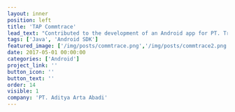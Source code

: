 ```yaml
---
layout: inner
position: left
title: 'TAP Commtrace'
lead_text: "Contributed to the development of an Android app for PT. Triputra Agro Persada, aimed at improving supply chain traceability in the agricultural sector."
tags: ['Java', 'Android SDK']
featured_image: ['/img/posts/commtrace.png','/img/posts/commtrace2.png']
date: 2017-05-01 00:00:00
categories: ['Android']
project_link: ''
button_icon: ''
button_text: ''
order: 14
visible: 1
company: 'PT. Aditya Arta Abadi'
---
```

<!---
to trace the value chain of farming products as they move from the field to the buyer
--!>